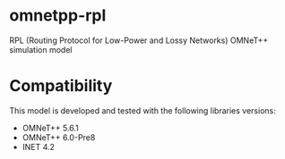 # omnetpp-rpl

RPL (Routing Protocol for Low-Power and Lossy Networks) OMNeT++ simulation model

# Compatibility

This model is developed and tested with the following libraries versions:

- OMNeT++ 5.6.1
- OMNeT++ 6.0-Pre8
- INET 4.2

